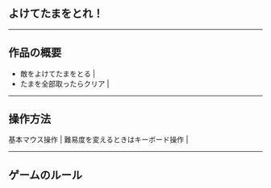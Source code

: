 ## よけてたまをとれ！
---

## 作品の概要
- 敵をよけてたまをとる |
- たまを全部取ったらクリア |

---

## 操作方法
基本マウス操作 |
難易度を変えるときはキーボード操作 |

---
## ゲームのルール
